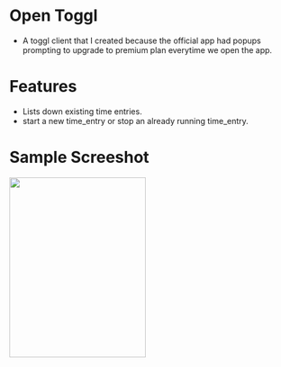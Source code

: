 # Open Toggl 
* A toggl client that I created because the official app had popups prompting to upgrade to premium plan everytime we open the app. 

# Features 
* Lists down existing time entries. 
* start a new time_entry or stop an already running time_entry.  

# Sample Screeshot
<img src="https://user-images.githubusercontent.com/22240292/235963326-3354b6dc-5810-43fe-8009-27650c4e2493.jpeg"  width="242" height="320" />